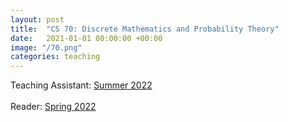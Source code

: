 ```yaml
---
layout: post
title:  "CS 70: Discrete Mathematics and Probability Theory"
date:   2021-01-01 00:00:00 +00:00
image: "/70.png"
categories: teaching
---
```

Teaching Assistant: <a href="http://www.su22.eecs70.org">Summer 2022</a>
<br><br>
Reader: <a href="http://www.sp22.eecs70.org">Spring 2022</a>


